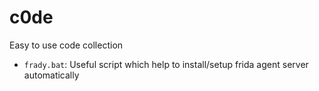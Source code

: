 # c0de
Easy to use code collection
- `frady.bat`: Useful script which help to install/setup frida agent server automatically
